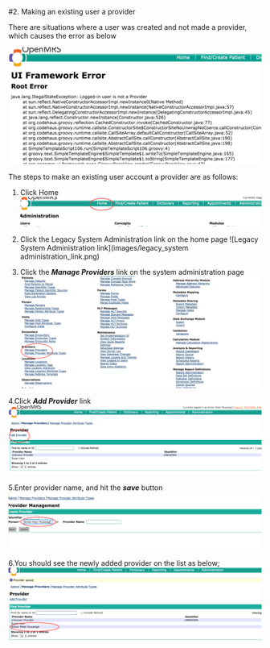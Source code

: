 #2. Making an existing user a provider

There are situations where a user was created and not made a provider, which causes the error as below

![Error Logged In User is Not a Provider](images/error_loggedin_user_isnotaprovider.png)

The steps to make an existing user account a provider are as follows:
1. Click Home
![Legacy UI Menu](images/legacy-menu.png)
    
2. Click the Legacy System Administration link on the home page
![Legacy System Administration link](images/legacy_system administration_link.png)
3. Click the ***Manage Providers*** link on the system administration page
![Manage Providers link](images/manage_providers.png)

4.Click ***Add Provider*** link
![Add Provider](images/add_provider.png)

5.Enter provider name, and hit the ***save*** button
![Provider Name](images/enter_provider_name.png)

6.You should see the newly added provider on the list as below;
![Provider Added link](images/provider_added.png)
